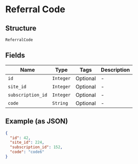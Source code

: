 
# Referral Code

## Structure

`ReferralCode`

## Fields

| Name | Type | Tags | Description |
|  --- | --- | --- | --- |
| `id` | `Integer` | Optional | - |
| `site_id` | `Integer` | Optional | - |
| `subscription_id` | `Integer` | Optional | - |
| `code` | `String` | Optional | - |

## Example (as JSON)

```json
{
  "id": 42,
  "site_id": 224,
  "subscription_id": 152,
  "code": "code6"
}
```

